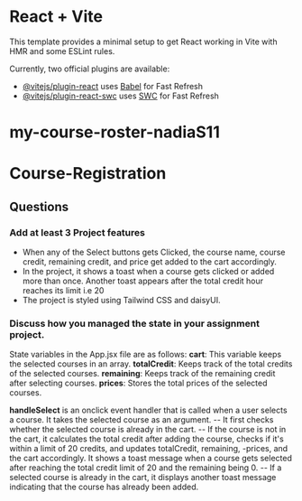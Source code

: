 # React + Vite

This template provides a minimal setup to get React working in Vite with HMR and some ESLint rules.

Currently, two official plugins are available:

- [@vitejs/plugin-react](https://github.com/vitejs/vite-plugin-react/blob/main/packages/plugin-react/README.md) uses [Babel](https://babeljs.io/) for Fast Refresh
- [@vitejs/plugin-react-swc](https://github.com/vitejs/vite-plugin-react-swc) uses [SWC](https://swc.rs/) for Fast Refresh
# my-course-roster-nadiaS11
# Course-Registration


##  Questions

### Add at least 3 Project features 
- When any of the Select buttons gets Clicked, the course name, course credit, remaining credit, and price get added to the cart accordingly.
- In the project, it shows a toast when a course gets clicked or added more than once. Another toast appears after the total credit hour reaches its limit i.e 20
- The project is styled using Tailwind CSS and daisyUI.

### Discuss how you managed the state in your assignment project.
State variables in the App.jsx file are as follows:
**cart**: This variable keeps the selected courses in an array.
**totalCredit**: Keeps track of the total credits of the selected courses.
**remaining**: Keeps track of the remaining credit after selecting courses.
**prices**: Stores the total prices of the selected courses.

**handleSelect** is an onclick event handler that is called when a user selects a course. It takes the selected course as an argument.
-- It first checks whether the selected course is already in the cart.
-- If the course is not in the cart, it calculates the total credit after adding the course, checks if it's within a limit of 20 credits, and updates totalCredit, remaining, -prices, and the cart accordingly. It shows a toast message when a course gets selected after reaching the total credit limit of 20 and the remaining being 0.
-- If a selected course is already in the cart, it displays another toast message indicating that the course has already been added.
